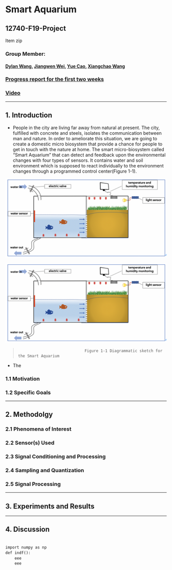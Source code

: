 
# Smart Aquarium
## 12740-F19-Project

Item zip

### Group Member: 
#### [Dylan Wang](mailto:yilinw2@andrew.cmu.edu), [Jiangwen Wei](mailto:jiangwew@andrew.cmu.edu), [Yue Cao](mailto:yuec3@andrew.cmu.edu), [Xiangchao Wang](mailto:xiangchw@andrew.cmu.edu)

### [Progress report for the first two weeks](https://dylan-wyl10.github.io/12740/index.html)
### [Video]()

---------------------
## 1. Introduction

* People in the city are living far away from natural at present. The city, fulfilled with concrete and steels, isolates the communication between man and nature. In order to ameliorate this situation, we are going to create a domestic micro biosystem that provide a chance for people to get in touch with the nature at home. The smart micro-biosystem called “Smart Aquarium” that can detect and feedback upon the environmental changes with four types of sensors. It contains water and soil environment which is supposed to react individually to the environment changes through a programmed control center(Figure 1-1). 

![image012%E7%9A%84%E5%89%AF%E6%9C%AC](https://github.com/Dylan-Wyl10/12740-AI-Group/blob/master/image012%E7%9A%84%E5%89%AF%E6%9C%AC.jpg)

<p><img src="https://github.com/Dylan-Wyl10/12740-AI-Group/blob/master/image012%E7%9A%84%E5%89%AF%E6%9C%AC.jpg" /></p>

>                                  Figure 1-1 Diagrammatic sketch for the Smart Aquarium

* The 

### 1.1 Motivation

### 1.2 Specific Goals
---------------------
## 2. Methodolgy

### 2.1 Phenomena of Interest

### 2.2 Sensor(s) Used

### 2.3 Signal Conditioning and Processing

### 2.4 Sampling and Quantization

### 2.5 Signal Processing

---------------------

## 3. Experiments and Results

---------------------
## 4. Discussion


```markdown

import numpy as np
def indf():
    eee
    eee
    
```


